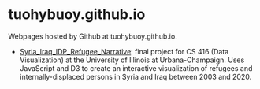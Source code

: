 # tuohybuoy.github.io

Webpages hosted by Github at tuohybuoy.github.io.

* [Syria_Iraq_IDP_Refugee_Narrative](Syria_Iraq_IDP_Refugee_Narrative/index.html): final project for CS 416 (Data Visualization) at the University of Illinois at Urbana-Champaign. Uses JavaScript and D3 to create an interactive visualization of refugees and internally-displaced persons in Syria and Iraq between 2003 and 2020.
